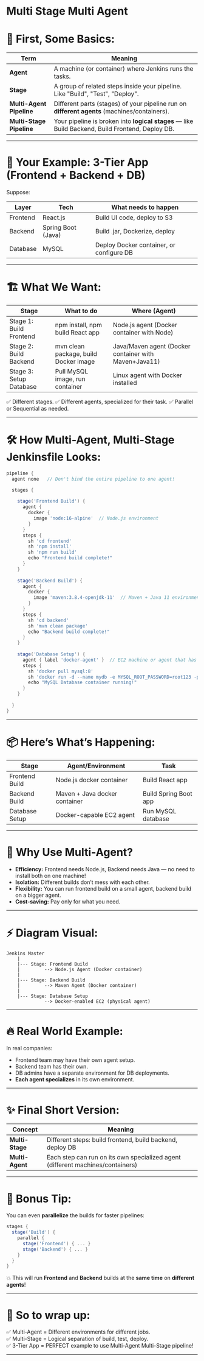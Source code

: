 # Multi Stage Multi Agent

# 🌟 First, Some Basics:

| Term | Meaning |
|-----|---------|
| **Agent** | A machine (or container) where Jenkins runs the tasks. |
| **Stage** | A group of related steps inside your pipeline. Like "Build", "Test", "Deploy". |
| **Multi-Agent Pipeline** | Different parts (stages) of your pipeline run on **different agents** (machines/containers). |
| **Multi-Stage Pipeline** | Your pipeline is broken into **logical stages** — like Build Backend, Build Frontend, Deploy DB.

---

# 🎯 Your Example: 3-Tier App (Frontend + Backend + DB)

Suppose:

| Layer | Tech | What needs to happen |
|------|-----|-----------------------|
| Frontend | React.js | Build UI code, deploy to S3 |
| Backend | Spring Boot (Java) | Build .jar, Dockerize, deploy |
| Database | MySQL | Deploy Docker container, or configure DB |

---

# 🏗️ What We Want:

| Stage | What to do | Where (Agent) |
|------|------------|--------------|
| Stage 1: Build Frontend | npm install, npm build React app | Node.js agent (Docker container with Node) |
| Stage 2: Build Backend | mvn clean package, build Docker image | Java/Maven agent (Docker container with Maven+Java11) |
| Stage 3: Setup Database | Pull MySQL image, run container | Linux agent with Docker installed |

✅ Different stages.
✅ Different agents, specialized for their task.
✅ Parallel or Sequential as needed.

---

# 🛠️ How Multi-Agent, Multi-Stage Jenkinsfile Looks:

```groovy
pipeline {
  agent none   // Don't bind the entire pipeline to one agent!

  stages {
    
    stage('Frontend Build') {
      agent {
        docker {
          image 'node:16-alpine'  // Node.js environment
        }
      }
      steps {
        sh 'cd frontend'
        sh 'npm install'
        sh 'npm run build'
        echo "Frontend build complete!"
      }
    }
    
    stage('Backend Build') {
      agent {
        docker {
          image 'maven:3.8.4-openjdk-11'  // Maven + Java 11 environment
        }
      }
      steps {
        sh 'cd backend'
        sh 'mvn clean package'
        echo "Backend build complete!"
      }
    }
    
    stage('Database Setup') {
      agent { label 'docker-agent' }  // EC2 machine or agent that has Docker installed
      steps {
        sh 'docker pull mysql:8'
        sh 'docker run -d --name mydb -e MYSQL_ROOT_PASSWORD=root123 -p 3306:3306 mysql:8'
        echo "MySQL Database container running!"
      }
    }
    
  }
}
```

---

# 📦 Here’s What’s Happening:

| Stage | Agent/Environment | Task |
|-------|--------------------|-----|
| Frontend Build | Node.js docker container | Build React app |
| Backend Build | Maven + Java docker container | Build Spring Boot app |
| Database Setup | Docker-capable EC2 agent | Run MySQL database |

---

# 🧠 Why Use Multi-Agent?

- **Efficiency:** Frontend needs Node.js, Backend needs Java — no need to install both on one machine!
- **Isolation:** Different builds don’t mess with each other.
- **Flexibility:** You can run frontend build on a small agent, backend build on a bigger agent.
- **Cost-saving:** Pay only for what you need.

---

# ⚡ Diagram Visual:

```
Jenkins Master
    |
    |--- Stage: Frontend Build
    |         --> Node.js Agent (Docker container)
    |
    |--- Stage: Backend Build
    |         --> Maven Agent (Docker container)
    |
    |--- Stage: Database Setup
              --> Docker-enabled EC2 (physical agent)
```

---

# 🔥 Real World Example:

In real companies:

- Frontend team may have their own agent setup.
- Backend team has their own.
- DB admins have a separate environment for DB deployments.
- **Each agent specializes** in its own environment.

---
# ✨ Final Short Version:

| Concept | Meaning |
|---------|---------|
| **Multi-Stage** | Different steps: build frontend, build backend, deploy DB |
| **Multi-Agent** | Each step can run on its own specialized agent (different machines/containers) |

---

# 🚀 Bonus Tip:

You can even **parallelize** the builds for faster pipelines:
```groovy
stages {
  stage('Build') {
    parallel {
      stage('Frontend') { ... }
      stage('Backend') { ... }
    }
  }
}
```
💥 This will run **Frontend** and **Backend** builds at the **same time** on **different agents**!

---

# 📢 So to wrap up:

✅ Multi-Agent = Different environments for different jobs.  
✅ Multi-Stage = Logical separation of build, test, deploy.  
✅ 3-Tier App = PERFECT example to use Multi-Agent Multi-Stage pipeline!

---


